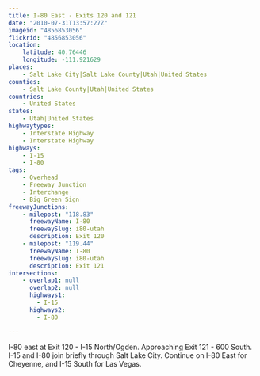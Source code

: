 ```yaml
---
title: I-80 East - Exits 120 and 121
date: "2010-07-31T13:57:27Z"
imageid: "4856853056"
flickrid: "4856853056"
location:
    latitude: 40.76446
    longitude: -111.921629
places:
    - Salt Lake City|Salt Lake County|Utah|United States
counties:
    - Salt Lake County|Utah|United States
countries:
    - United States
states:
    - Utah|United States
highwaytypes:
    - Interstate Highway
    - Interstate Highway
highways:
    - I-15
    - I-80
tags:
    - Overhead
    - Freeway Junction
    - Interchange
    - Big Green Sign
freewayJunctions:
    - milepost: "118.83"
      freewayName: I-80
      freewaySlug: i80-utah
      description: Exit 120
    - milepost: "119.44"
      freewayName: I-80
      freewaySlug: i80-utah
      description: Exit 121
intersections:
    - overlap1: null
      overlap2: null
      highways1:
        - I-15
      highways2:
        - I-80

---
```

I-80 east at Exit 120 - I-15 North/Ogden.  Approaching Exit 121 - 600 South.  I-15 and I-80 join briefly through Salt Lake City.  Continue on I-80 East for Cheyenne, and I-15 South for Las Vegas.